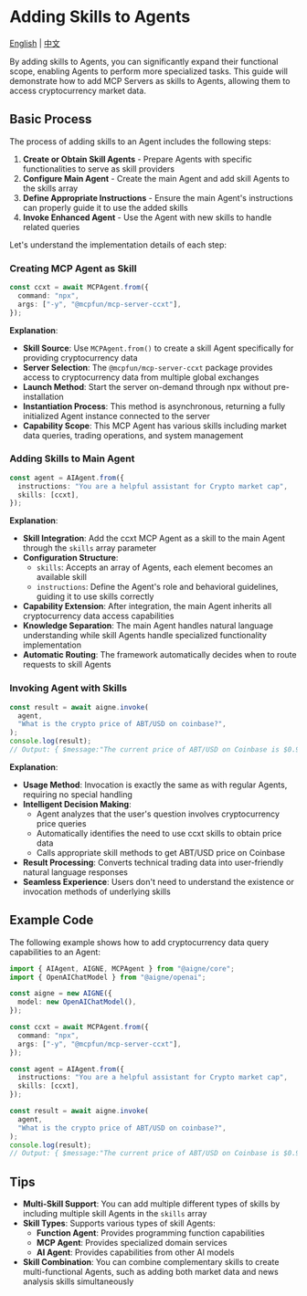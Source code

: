 # Adding Skills to Agents

[English](./add-skills-to-agent.md) | [中文](./add-skills-to-agent.zh.md)

By adding skills to Agents, you can significantly expand their functional scope, enabling Agents to perform more specialized tasks. This guide will demonstrate how to add MCP Servers as skills to Agents, allowing them to access cryptocurrency market data.

## Basic Process

The process of adding skills to an Agent includes the following steps:

1. **Create or Obtain Skill Agents** - Prepare Agents with specific functionalities to serve as skill providers
2. **Configure Main Agent** - Create the main Agent and add skill Agents to the skills array
3. **Define Appropriate Instructions** - Ensure the main Agent's instructions can properly guide it to use the added skills
4. **Invoke Enhanced Agent** - Use the Agent with new skills to handle related queries

Let's understand the implementation details of each step:

### Creating MCP Agent as Skill

```ts file="../../docs-examples/test/build-first-agent.test.ts" region="example-add-skills-to-agent-create-skill-agent" exclude_imports
const ccxt = await MCPAgent.from({
  command: "npx",
  args: ["-y", "@mcpfun/mcp-server-ccxt"],
});
```

**Explanation**:

* **Skill Source**: Use `MCPAgent.from()` to create a skill Agent specifically for providing cryptocurrency data
* **Server Selection**: The `@mcpfun/mcp-server-ccxt` package provides access to cryptocurrency data from multiple global exchanges
* **Launch Method**: Start the server on-demand through npx without pre-installation
* **Instantiation Process**: This method is asynchronous, returning a fully initialized Agent instance connected to the server
* **Capability Scope**: This MCP Agent has various skills including market data queries, trading operations, and system management

### Adding Skills to Main Agent

```ts file="../../docs-examples/test/build-first-agent.test.ts" region="example-add-skills-to-agent-add-skills" exclude_imports
const agent = AIAgent.from({
  instructions: "You are a helpful assistant for Crypto market cap",
  skills: [ccxt],
});
```

**Explanation**:

* **Skill Integration**: Add the ccxt MCP Agent as a skill to the main Agent through the `skills` array parameter
* **Configuration Structure**:
  * `skills`: Accepts an array of Agents, each element becomes an available skill
  * `instructions`: Define the Agent's role and behavioral guidelines, guiding it to use skills correctly
* **Capability Extension**: After integration, the main Agent inherits all cryptocurrency data access capabilities
* **Knowledge Separation**: The main Agent handles natural language understanding while skill Agents handle specialized functionality implementation
* **Automatic Routing**: The framework automatically decides when to route requests to skill Agents

### Invoking Agent with Skills

```ts file="../../docs-examples/test/build-first-agent.test.ts" region="example-add-skills-to-agent-invoke-agent" exclude_imports
const result = await aigne.invoke(
  agent,
  "What is the crypto price of ABT/USD on coinbase?",
);
console.log(result);
// Output: { $message:"The current price of ABT/USD on Coinbase is $0.9684." }
```

**Explanation**:

* **Usage Method**: Invocation is exactly the same as with regular Agents, requiring no special handling
* **Intelligent Decision Making**:
  * Agent analyzes that the user's question involves cryptocurrency price queries
  * Automatically identifies the need to use ccxt skills to obtain price data
  * Calls appropriate skill methods to get ABT/USD price on Coinbase
* **Result Processing**: Converts technical trading data into user-friendly natural language responses
* **Seamless Experience**: Users don't need to understand the existence or invocation methods of underlying skills

## Example Code

The following example shows how to add cryptocurrency data query capabilities to an Agent:

```ts file="../../docs-examples/test/build-first-agent.test.ts" region="example-add-skills-to-agent"
import { AIAgent, AIGNE, MCPAgent } from "@aigne/core";
import { OpenAIChatModel } from "@aigne/openai";

const aigne = new AIGNE({
  model: new OpenAIChatModel(),
});

const ccxt = await MCPAgent.from({
  command: "npx",
  args: ["-y", "@mcpfun/mcp-server-ccxt"],
});

const agent = AIAgent.from({
  instructions: "You are a helpful assistant for Crypto market cap",
  skills: [ccxt],
});

const result = await aigne.invoke(
  agent,
  "What is the crypto price of ABT/USD on coinbase?",
);
console.log(result);
// Output: { $message:"The current price of ABT/USD on Coinbase is $0.9684." }
```

## Tips

* **Multi-Skill Support**: You can add multiple different types of skills by including multiple skill Agents in the `skills` array
* **Skill Types**: Supports various types of skill Agents:
  * **Function Agent**: Provides programming function capabilities
  * **MCP Agent**: Provides specialized domain services
  * **AI Agent**: Provides capabilities from other AI models
* **Skill Combination**: You can combine complementary skills to create multi-functional Agents, such as adding both market data and news analysis skills simultaneously
